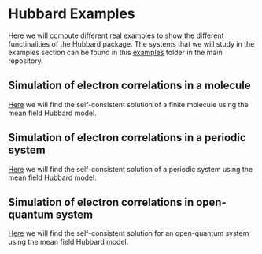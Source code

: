 # Hubbard Examples #

Here we will compute different real examples to show the different functinalities
of the Hubbard package. The systems that we will study in the examples section
can be found in this [examples][examples] folder in the main repository.

## Simulation of electron correlations in a molecule ##

[Here][example-kondo] we will find the self-consistent solution
of a finite molecule using the mean field Hubbard model.

## Simulation of electron correlations in a periodic system ##

[Here][example-periodic] we will find the self-consistent solution
of a periodic system using the mean field Hubbard model.

## Simulation of electron correlations in open-quantum system ##

[Here][example-open] we will find the self-consistent solution
for an open-quantum system using the mean field Hubbard model.

<!---
Links to external and internal sites.
-->
[examples]: https://github.com/dipc-cc/hubbard/tree/master/examples
[example-kondo]: https://github.com/dipc-cc/hubbard/tree/master/examples/molecules/README.md
[example-periodic]: https://github.com/dipc-cc/hubbard/tree/master/examples/peiodic/README.md
[example-open]: https://github.com/dipc-cc/hubbard/tree/master/examples/peiodic/README.md

